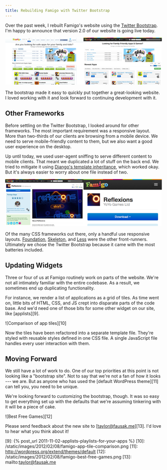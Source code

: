 ```yaml
---
title: Rebuilding Famigo with Twitter Bootstrap
---
```


Over the past week, I rebuilt Famigo's website using the
[Twitter Bootstrap][2]. I'm happy to announce that version 2.0 of
our website is going live today.

![Famigo][3]

The bootstrap made it easy to quickly put together a great-looking
website. I loved working with it and look forward to continuing
development with it.

## Other Frameworks

Before settling on the Twitter Bootstrap, I looked around for other
frameworks. The most important requirement was a responsive layout.
More than two-thirds of our clients are browsing from a mobile
device. We need to serve mobile-friendly content to them, but we
also want a good user experience on the desktop.

Up until today, we used user-agent sniffing to serve different
content to mobile clients. That meant we duplicated a lot of stuff
on the back end. We tried to mitigate it using [Django's template
inheritance][4], which worked okay. But it's always easier to worry
about one file instead of two.

![Reflexions][5]

Of the many CSS frameworks out there, only a handful use responsive
layouts. [Foundation][6], [Skeleton][7], and [Less][8] were the
other front-runners. Ultimately we chose the Twitter Bootstrap
because it came with the most batteries included.

## Updating Widgets

Three or four of us at Famigo routinely work on parts of the website.
We're not all intimately familiar with the entire codebase. As a
result, we sometimes end up duplicating functionality.

For instance, we render a list of applications as a grid of tiles.
As time went on, little bits of HTML, CSS, and JS crept into disparate
parts of the code base. And we'd need one of those bits for some
other widget on our site, like [applists][9].

![Comparison of app tiles][10]

Now the tiles have been refactored into a separate template file.
They're styled with reusable styles defined in one CSS file. A
single JavaScript file handles every user interaction with them.

## Moving Forward

We still have a lot of work to do. One of our top priorities at
this point is not looking like a "bootstrap site". Not to say that
we're not a fan of how it looks --- we are. But as anyone who has
used the [default WordPress theme][11] can tell you, you need to
be unique.

We're looking forward to customizing the bootstrap, though. It was
so easy to get everything set up with the defaults that we're
assuming tinkering with it will be a piece of cake.

![Best Free Games][12]

Please send feedback about the new site to [taylor@fausak.me][13].
I'd love to hear what you think about it!

[2]: http://twitter.github.com/bootstrap/
[3]: /static/images/2012/02/08/famigo-bootstrap-comparison.png
[4]: https://docs.djangoproject.com/en/dev/ref/templates/language/#template-inheritance
[5]: /static/images/2012/02/08/famigo-bootstrap-responsive.png
[6]: http://foundation.zurb.com
[7]: http://www.getskeleton.com
[8]: http://lessframework.com
[9]: {% post_url 2011-11-02-applists-playlists-for-your-apps %}
[10]: /static/images/2012/02/08/famigo-app-tile-comparison.png
[11]: http://wordpress.org/extend/themes/default
[12]: /static/images/2012/02/08/famigo-best-free-games.png
[13]: mailto:taylor@fausak.me

